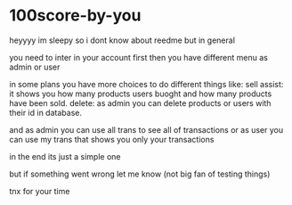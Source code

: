 # 100score-by-you
heyyyy
im sleepy so i dont know about reedme but in general

you need to inter in your account first
then you have different menu as admin or user

in some plans you have more choices to do different things
like:
sell assist: it shows you how many products users buoght and how many products have been sold.
delete: as admin you can delete products or users with their id in database.

and as admin you can use all trans to see all of transactions 
or as user you can use my trans that shows you only your transactions

in the end its just a simple one

but if something went wrong let me know (not big fan of testing things)

tnx for your time
